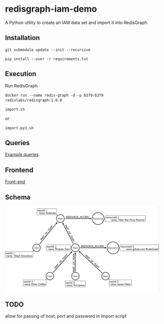 # redisgraph-iam-demo
A Python utility to create an IAM data set and import it into RedisGraph

## Installation
```
git submodule update --init --recursive
```
```
pip install --user -r requirements.txt
```

## Execution
Run RedisGraph
```
docker run --name redis-graph -d -p 6379:6379 redislabs/redisgraph:1.0.0
```
```
import.sh
```
or
```
import-py3.sh
```
## Queries
[Example queries](https://github.com/K-Jo/redisgraph-iam-demo/blob/master/queries)

## Frontend
[Front-end](https://github.com/K-Jo/redisgraph-iam-demo/blob/master/front-end/)

## Schema
![Schema](images/schema.png?raw=true "Schema IAM")

## TODO

allow for passing of host, port and password in import script
